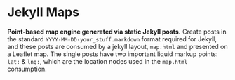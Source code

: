Jekyll Maps
===========

**Point-based map engine generated via static Jekyll posts.** Create posts in the standard `YYYY-MM-DD-your_stuff.markdown` format required for Jekyll, and these posts are consumed by a jekyll layout, `map.html` and presented on a Leaflet map. The single posts have two important liquid markup points: `lat:` & `lng:`, which are the location nodes used in the `map.html` consumption.